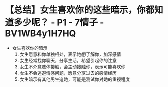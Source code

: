 # 【总结】女生喜欢你的这些暗示，你都知道多少呢？ - P1 - 7情子 - BV1WB4y1H7HQ

-   女生喜欢你的暗示
    1.  女生愿意和你单独相处，表示她想了解你，加深感情
    2.  女生经常找你聊天，分享生活，希望引起你的注意
    3.  女生不介意肢体接触，会主动接触你，表示可能喜欢你
    4.  女生不会逃避情感问题，愿意分享过去的感情经历
    5.  女生暗示有其他男生追她，可能是测试你对她的重视程度